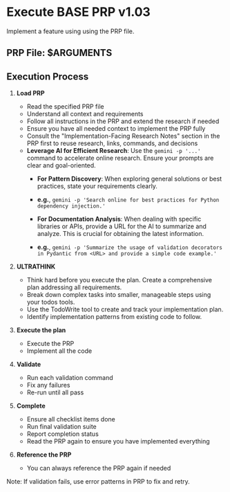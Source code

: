 # Execute BASE PRP v1.03

Implement a feature using using the PRP file.

## PRP File: $ARGUMENTS

## Execution Process

1. **Load PRP**
   - Read the specified PRP file
   - Understand all context and requirements
   - Follow all instructions in the PRP and extend the research if needed
   - Ensure you have all needed context to implement the PRP fully
   - Consult the "Implementation-Facing Research Notes" section in the PRP first to reuse research, links, commands, and decisions
   - **Leverage AI for Efficient Research**: Use the `gemini -p '...'` command to accelerate online research. Ensure your prompts are clear and goal-oriented.
      - **For Pattern Discovery**: When exploring general solutions or best practices, state your requirements clearly.
      - **e.g.**, `gemini -p 'Search online for best practices for Python dependency injection.'`

      - **For Documentation Analysis**: When dealing with specific libraries or APIs, provide a URL for the AI to summarize and analyze. This is crucial for obtaining the latest information.
      - **e.g.**, `gemini -p 'Summarize the usage of validation decorators in Pydantic from <URL> and provide a simple code example.'`

2. **ULTRATHINK**
   - Think hard before you execute the plan. Create a comprehensive plan addressing all requirements.
   - Break down complex tasks into smaller, manageable steps using your todos tools.
   - Use the TodoWrite tool to create and track your implementation plan.
   - Identify implementation patterns from existing code to follow.

3. **Execute the plan**
   - Execute the PRP
   - Implement all the code

4. **Validate**
   - Run each validation command
   - Fix any failures
   - Re-run until all pass

5. **Complete**
   - Ensure all checklist items done
   - Run final validation suite
   - Report completion status
   - Read the PRP again to ensure you have implemented everything

6. **Reference the PRP**
   - You can always reference the PRP again if needed

Note: If validation fails, use error patterns in PRP to fix and retry.
